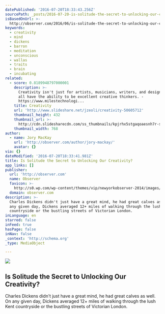 ```yaml
---
datePublished: '2016-07-20T18:33:43.256Z'
sourcePath: _posts/2016-07-20-is-solitude-the-secret-to-unlocking-our-creativity.md
isBasedOnUrl: >-
  http://observer.com/2016/06/is-solitude-the-secret-to-unlocking-our-creativity/
keywords:
  - creativity
  - mind
  - dickens
  - barron
  - meditation
  - unconscious
  - wallas
  - traits
  - brain
  - incubating
related:
  - score: 0.8189948797000001
    description: >-
      Creativity isn't just for artists, musicians, writers, and designers. We
      all have the ability to be excellent creative thinkers. -
      https://www.milestechnologi...
    title: Creativity
    url: 'http://www.slideshare.net/jzeoli/creativity-50605712'
    thumbnail_height: 432
    thumbnail_url: >-
      http://cdn.slidesharecdn.com/ss_thumbnails/kpjrhx5stgaqoaesnh7r-signature-3f945d39ba23dd9cfcfd3fee5874bd5293c55aa2180b30512d3379a1f65479ee-poli-150716175148-lva1-app6892-thumbnail-4.jpg?cb=1438021298
    thumbnail_width: 768
author:
  - name: Jory MacKay
    url: 'http://observer.com/author/jory-mackay/'
    avatar: {}
via: {}
dateModified: '2016-07-20T18:33:41.981Z'
title: Is Solitude the Secret to Unlocking Our Creativity?
app_links: []
publisher:
  url: 'http://observer.com'
  name: Observer
  favicon: >-
    http://s0.wp.com/wp-content/themes/vip/newyorkobserver-2014/images/favicons/favicon-16x16.png
  domain: observer.com
description: >-
  Charles Dickens didn't just have a great mind, he had great calves as well. On
  any given day, Dickens averaged 12+ miles of walking through the lush Kent
  countryside or the bustling streets of Victorian London.
inLanguage: en
starred: false
inFeed: true
hasPage: false
inNav: false
_context: 'http://schema.org'
_type: MediaObject

---
```

<article style=""><img src="https://imgflo.herokuapp.com/graph/vahj1ThiexotieMo/616e298cfce17b843c0f5919926e7636/noop.jpg?input=https%3A%2F%2Fnyoobserver.files.wordpress.com%2F2016%2F06%2Fcomplexity-quote.jpg%3Fquality%3D80%26w%3D635%26h%3D423" /><h1>Is Solitude the Secret to Unlocking Our Creativity?</h1><p>Charles Dickens didn't just have a great mind, he had great calves as well. On any given day, Dickens averaged 12+ miles of walking through the lush Kent countryside or the bustling streets of Victorian London.</p></article>